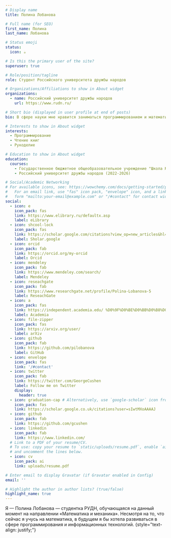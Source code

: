 ```yaml
---
# Display name
title: Полина Лобанова

# Full name (for SEO)
first_name: Полина
last_name: Лобанова

# Status emoji
status:
  icon: ☕️

# Is this the primary user of the site?
superuser: true

# Role/position/tagline
role: Студент Российского университета дружбы народов

# Organizations/Affiliations to show in About widget
organizations:
  - name: Российский университет дружбы народов
    url: https://www.rudn.ru/

# Short bio (displayed in user profile at end of posts)
bio: В сфере науки мне нравится заниматься программированием и математикой.

# Interests to show in About widget
interests:
  - Программирование
  - Чтение книг
  - Рукоделие 

# Education to show in About widget
education:
  courses:
    - Государственное бюджетное общеобразовательное учреждение "Школа №1179" (2011-2022)
    - Российский университет дружбы народов (2022-2026)

# Social/Academic Networking
# For available icons, see: https://wowchemy.com/docs/getting-started/page-builder/#icons
#   For an email link, use "fas" icon pack, "envelope" icon, and a link in the
#   form "mailto:your-email@example.com" or "/#contact" for contact widget.
social:
  - icon: e
    icon_pack: fas
    link: https://www.elibrary.ru/defaultx.asp
    label: eLibrary
  - icon: shcool-lock
    icon_pack: fas
    link: https://scholar.google.com/citations?view_op=new_articles&hl=ru&imq=Lobanova+Polina#
    label: Sholar.google
  - icon: orcid
    icon_pack: fab
    link: https://orcid.org/my-orcid
    label: Orcid
  - icon: mendeley
    icon_pack: fab
    link: https://www.mendeley.com/search/
    label: Mendeley
  - icon: reseachgate
    icon_pack: fab
    link: https://www.researchgate.net/profile/Polina-Lobanova-5
    label: ReseachGate
  - icon: a
    icon_pack: fas
    link: https://independent.academia.edu/ %D0%9F%D0%BE%D0%BB%D0%B8%D0%BD%D0%B0%D0%9B%D0%BE%D0%B1%D0%B0%D0%BD%D0%BE%D0%B2%D0%B05
    label: Academia
  - icon: file-zipper
    icon_pack: fas
    link: https://arxiv.org/user/
    label: arXiv
  - icon: github
    icon_pack: fab
    link: https://github.com/pilobanova
    label: GitHub 
  - icon: envelope
    icon_pack: fas
    link: '/#contact'
  - icon: twitter
    icon_pack: fab
    link: https://twitter.com/GeorgeCushen
    label: Follow me on Twitter
    display:
      header: true
  - icon: graduation-cap # Alternatively, use `google-scholar` icon from `ai` icon pack
    icon_pack: fas
    link: https://scholar.google.co.uk/citations?user=sIwtMXoAAAAJ
  - icon: github
    icon_pack: fab
    link: https://github.com/gcushen
  - icon: linkedin
    icon_pack: fab
    link: https://www.linkedin.com/
  # Link to a PDF of your resume/CV.
  # To use: copy your resume to `static/uploads/resume.pdf`, enable `ai` icons in `params.yaml`,
  # and uncomment the lines below.
  - icon: cv
    icon_pack: ai
    link: uploads/resume.pdf

# Enter email to display Gravatar (if Gravatar enabled in Config)
email: ''

# Highlight the author in author lists? (true/false)
highlight_name: true
---
```


Я — Полина Лобанова — студентка РУДН, обучающаяся на данный момент на направлении «Математика и механика». Несмотря на то, что сейчас я учусь на математика, в будущем я бы хотела развиваться в сфере программирования и информационных технологий.
{style="text-align: justify;"}
